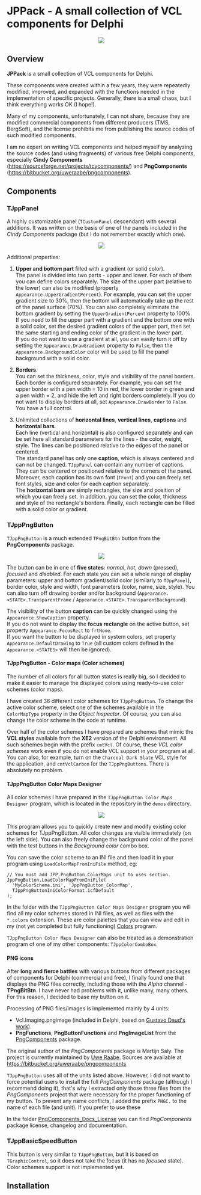 # JPPack - A small collection of VCL components for Delphi

<p align="center">
<img src="JPPack.png">
</p>

## Overview

**JPPack** is a small collection of VCL components for Delphi.

These components were created within a few years, they were repeatedly modified, improved, and expanded with the functions needed in the implementation of specific projects. Generally, there is a small chaos, but I think everything works OK (I hope!).

Many of my components, unfortunately, I can not share, because they are modified commercial components from different producers (TMS, BergSoft), and the license prohibits me from publishing the source codes of such modified components.

I am no expert on writing VCL components and helped myself by analyzing the source codes (and using fragments) of various free Delphi components, especially **Cindy Components** (https://sourceforge.net/projects/tcycomponents/) and **PngComponents** (https://bitbucket.org/uweraabe/pngcomponents).


## Components

### TJppPanel

A highly customizable panel (`TCustomPanel` descendant) with several additions. It was written on the basis of one of the panels included in the *Cindy Components* package (but I do not remember exactly which one).  

<p align="center">
<img src="JppPanel.png">
</p>

Additional properties: 
1. **Upper and bottom part** filled with a gradient (or solid color).  
The panel is divided into two parts - upper and lower. For each of them you can define colors separately. The size of the upper part (relative to the lower) can also be modified (property `Appearance.UpperGradientPercent`). For example, you can set the upper gradient size to 30%, then the bottom will automatically take up the rest of the panel surface (70%). You can also completely eliminate the bottom gradient by setting the `UpperGradientPercent` property to 100%.  
If you need to fill the upper part with a gradient and the bottom one with a solid color, set the desired gradient colors of the upper part, then set the same starting and ending color of the gradient in the lower part.  
If you do not want to use a gradient at all, you can easily turn it off by setting the `Appearance.DrawGradient` property to `False`, then the `Appearance.BackgroundColor` color will be used to fill the panel background with a solid color.

1. **Borders**.  
You can set the thickness, color, style and visibility of the panel borders. Each border is configured separately. For example, you can set the upper border with a pen width = 10 in red, the lower border in green and a pen width = 2, and hide the left and right borders completely. If you do not want to display borders at all, set `Appearance.DrawBorder` to `False`. You have a full control.  

1. Unlimited collections of **horizontal lines**, **vertical lines**, **captions** and **horizontal bars**.  
Each line (vertical and horizontal) is also configured separately and can be set here all standard parameters for the lines - the color, weight, style. The lines can be positioned relative to the edges of the panel or centered.  
The standard panel has only one **caption**, which is always centered and can not be changed. `TJppPanel` can contain any number of captions. They can be centered or positioned relative to the corners of the panel. Moreover, each caption has its own font (`TFont`) and you can freely set font styles, size and color for each caption separately.  
The **horizontal bars** are simply rectangles, the size and position of which you can freely set. In addition, you can set the color, thickness and style of the rectangle's borders. Finally, each rectangle can be filled with a solid color or gradient.

### TJppPngButton

`TJppPngButton` is a much extended `TPngBitBtn` button from the **PngComponents** package.  

<p align="center">
<img src="JppPngButtons.png">
</p>

The button can be in one of **five states**: *normal*, *hot*, *down* (pressed), *focused* and *disabled*. For each state you can set a whole range of display parameters: upper and bottom gradient/solid color (similarly to `TJppPanel`), border color, style and width, font parameters (color, name, size, style). You can also turn off drawing border and/or background (`Appearance.<STATE>.TransparentFrame` / `Appearance.<STATE>.TransparentBackground`).

The visibility of the button **caption** can be quickly changed using the `Appearance.ShowCaption` property.  
If you do not want to display the **focus rectangle** on the active button, set property `Appearance.FocusRect` to `frtNone`.  
If you want the button to be displayed in system colors, set property `Appearance.DefaultDrawing` to `True` (all custom colors defined in the `Appearance.<STATES>` will then be ignored).

#### TJppPngButton - Color maps (Color schemes)

The number of all colors for all button states is really big, so I decided to make it easier to manage the displayed colors using ready-to-use color schemes (color maps).

I have created 36 different color schemes for `TJppPngButton`. To change the active color scheme, select one of the schemes available in the `ColorMapType` property in the *Object Inspector*. Of course, you can also change the color scheme in the code at runtime.

Over half of the color schemes I have prepared are schemes that mimic the **VCL styles** available from the **XE2** version of the Delphi environment. All such schemes begin with the prefix `cmtVcl`. Of course, these *VCL color schemes* work even if you do not enable VCL support in your program at all. You can also, for example, turn on the `Charcoal Dark Slate` VCL style for the application, and `cmtVclCarbon` for the `TJppPngButtons`. There is absolutely no problem.

#### TJppPngButton Color Maps Designer
All color schemes I have prepared in the `TJppPngButton Color Maps Designer` program, which is located in the repository in the `demos` directory.

<p align="center">
<img src="JppPngButton_ColorMapsDesigner.png">
</p>

This program allows you to quickly create new and modify existing color schemes for TJppPngButton. All color changes are visible immediately (on the left side). You can also freely change the background color of the panel with the test buttons in the *Background color* combo box.

You can save the color scheme to an INI file and then load it in your program using `LoadColorMapFromIniFile` method, eg:

```delphi
// You must add JPP.PngButton.ColorMaps unit to uses section.
JppPngButton.LoadColorMapFromIniFile(
  'MyColorScheme.ini', 'JppPngButton_ColorMap', 
  TJppPngButtonIniColorFormat.icfDefault
);
```

In the folder with the `TJppPngButton Color Maps Designer` program you will find all my color schemes stored in INI files, as well as files with the `*.colors` extension. These are color palettes that you can view and edit in my (not yet completed but fully functioning) [Colors](http://www.pazera-software.com/products/colors/) program.

`TJppPngButton Color Maps Designer` can also be treated as a demonstration program of one of my other components: `TJppColorComboBox`.

#### PNG icons

After **long and fierce battles** with various buttons from different packages of components for Delphi (commercial and free), I finally found one that displays the PNG files correctly, including those with the *Alpha* channel - **TPngBitBtn**. I have never had problems with it, unlike many, many others. For this reason, I decided to base my button on it.

Processing of PNG files/images is implemented mainly by 4 units:
- Vcl.Imaging.pngimage (included in Delphi, based on [Gustavo Daud's work](http://pngdelphi.sourceforge.net)).
- **PngFunctions**, **PngButtonFunctions** and **PngImageList** from the [PngComponents](https://bitbucket.org/uweraabe/pngcomponents) package.  

The original author of the *PngComponents* package is Martijn Saly. The project is currently maintained by [Uwe Raabe](http://www.uweraabe.de/Blog/). Sources are available at https://bitbucket.org/uweraabe/pngcomponents

`TJppPngButton` uses all of the units listed above. However, I did not want to force potential users to install the full *PngComponents* package (although I recommend doing it), that's why I extracted only those three files from the *PngComponents* project that were necessary for the proper functioning of my button.
To prevent any name conflicts, I added the prefix `PNGC.` to the name of each file (and unit). If you prefer to use these 

In the folder [PngComponents_Docs_License](PngComponents_Docs_License) you can find *PngComponents* package license, changelog and documentation.

### TJppBasicSpeedButton

This button is very similar to `TJppPngButton`, but it is based on `TGraphicControl`, so it does not take the focus (it has no *focused* state). Color schemes support is not implemented yet.


## Installation



